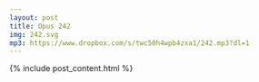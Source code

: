```yaml
---
layout: post
title: Opus 242
img: 242.svg
mp3: https://www.dropbox.com/s/twc50h4wpb4zxa1/242.mp3?dl=1
---
```


{% include post_content.html %}

